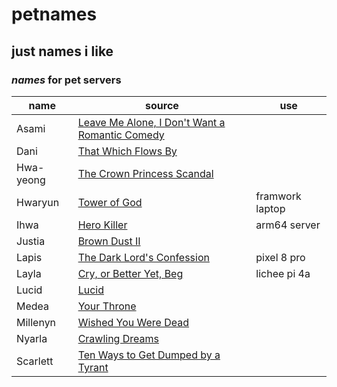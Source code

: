 # petnames

## just names i like

### _names_ for pet servers

| name      | source                                                  | use             |
| --------- | ------------------------------------------------------- | --------------- |
| Asami     | [Leave Me Alone, I Don't Want a Romantic Comedy][asami] |                 |
| Dani      | [That Which Flows By][dani]                             |                 |
| Hwa-yeong | [The Crown Princess Scandal][hwayeong]                  |                 |
| Hwaryun   | [Tower of God][hwaryun]                                 | framwork laptop |
| Ihwa      | [Hero Killer][ihwa]                                     | arm64 server    |
| Justia    | [Brown Dust II][justia]                                 |                 |
| Lapis     | [The Dark Lord's Confession][lapis]                     | pixel 8 pro     |
| Layla     | [Cry, or Better Yet, Beg][layla]                        | lichee pi 4a    |
| Lucid     | [Lucid][lucid]                                          |                 |
| Medea     | [Your Throne][medea]                                    |                 |
| Millenyn  | [Wished You Were Dead][millenyn]                        |                 |
| Nyarla    | [Crawling Dreams][nyarla]                               |                 |
| Scarlett  | [Ten Ways to Get Dumped by a Tyrant](scarlett)          |                 |

[asami]: https://www.webtoons.com/en/canvas/leave-me-alone-i-dont-want-a-romantic-comedy/list?title_no=506168
[lucid]: https://www.webtoons.com/en/canvas/lucid/list?title_no=250209
[nyarla]: https://www.webtoons.com/en/canvas/crawling-dreams/list?title_no=141539
[dani]: https://www.webtoons.com/en/historical/that-which-flows-by/list?title_no=5419
[lapis]: https://www.webtoons.com/en/fantasy/the-dark-lords-confession/list?title_no=4464
[ihwa]: https://www.webtoons.com/en/action/hero-killer/list?title_no=2745
[medea]: https://www.webtoons.com/en/fantasy/your-throne/list?title_no=2009
[hwaryun]: https://www.webtoons.com/en/fantasy/tower-of-god/list?title_no=95
[millenyn]: https://www.webtoons.com/en/drama/wished-you-were-dead/list?title_no=3591
[layla]: https://www.webtoons.com/en/drama/cry-or-better-yet-beg/list?title_no=5815
[hwayeong]: https://www.webtoons.com/en/fantasy/the-crown-princess-scandal/list?title_no=5478
[justia]: https://www.browndust2.com/en-us/
[scarlett]: https://www.webtoons.com/en/fantasy/ten-ways-to-get-dumped-by-a-tyrant/list?title_no=5811
